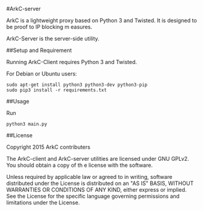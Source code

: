 #ArkC-server

ArkC is a lightweight proxy based on Python 3 and Twisted. It is designed to be proof to IP blocking m
easures.

ArkC-Server is the server-side utility.

##Setup and Requirement

Running ArkC-Client requires Python 3 and Twisted.

For Debian or Ubuntu users:

    sudo apt-get install python3 python3-dev python3-pip
    sudo pip3 install -r requirements.txt

##Usage

Run

	python3 main.py

##License

Copyright 2015 ArkC contributers

The ArkC-client and ArkC-server utilities are licensed under GNU GPLv2. You should obtain a copy of th
e license with the software.

Unless required by applicable law or agreed to in writing, software
distributed under the License is distributed on an "AS IS" BASIS, WITHOUT
WARRANTIES OR CONDITIONS OF ANY KIND, either express or implied. See the
License for the specific language governing permissions and limitations
under the License.
